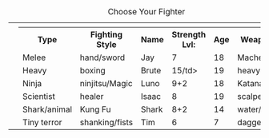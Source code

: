 



<table>
 <caption>Choose Your Fighter</caption>
 
 <colgroup><colgroup>
<head>
<tr>
 <th rowspan="8">&nbsp;</th>
 <th colspan="7">
 <tr>
    <th>Type</th>
    <th>Fighting Style</th>
    <th>Name</th>
    <th>Strength Lvl:</th>
    <th>Age</th>
    <th>Weapons</th>
    
</tr>
<tr>
  <td>Melee</td>
  <td>hand/sword</td>
  <td>Jay</td>
  <td>7</td>
  <td>18</td>
  <td>Machete</td>
</tr>
<tr>
  <td>Heavy</td>
  <td>boxing</td>
  <td>Brute</td>
  <td>15/td>
  <td>19</td>
  <td>heavy axe</td>
</tr>
<tr>
  <td>Ninja</td>
  <td>ninjitsu/Magic</td>
  <td>Luno</td>
  <td>9+2</td>
  <td>18</td>
  <td>Katana</td>
</tr>
<tr>
  <td>Scientist</td>
  <td>healer</td>
  <td>Isaac</td>
  <td>8</td>
  <td>19</td>
  <td>scalpel</td>
</tr>
<tr>
  <td>Shark/animal</td>
  <td>Kung Fu</td>
  <td>Shark</td>
  <td>8+2</td>
  <td>14</td>
  <td>water/teeth</td>
</tr>
<tr>
  <td>Tiny terror</td>
  <td>shanking/fists</td>
  <td>Tim</td>
  <td>6</td>
  <td>7</td>
  <td>daggers</td>
  
<html>
<body>
